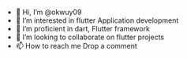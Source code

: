 - 👋 Hi, I’m @okwuy09
- 👀 I’m interested in flutter Application development
- 🌱 I’m proficient in dart, Flutter framework
- 💞️ I’m looking to collaborate on flutter projects
- 📫 How to reach me Drop a comment

<!---
okwuy09/okwuy09 is a ✨ special ✨ repository because its `README.md` (this file) appears on your GitHub profile.
You can click the Preview link to take a look at your changes.
--->
